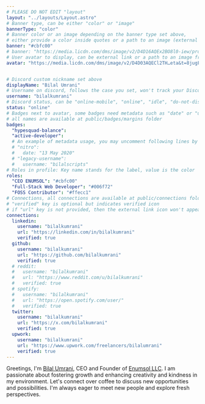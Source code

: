```yaml
---
# PLEASE DO NOT EDIT "layout"
layout: "../layouts/Layout.astro"
# Banner type, can be either "color" or "image"
bannerType: "color"
# Banner color or an image depending on the banner type set above,
# either provide a color inside quotes or a path to an image (external links are supported)
banner: "#cbfc00"
# banner: "https://media.licdn.com/dms/image/v2/D4D16AQEx2BO8l0-iew/profile-displaybackgroundimage-shrink_350_1400/profile-displaybackgroundimage-shrink_350_1400/0/1728463940838?e=1733961600&v=beta&t=DCLEH6JRuHo6FbquUGCiEtqSvHwuYr2bBxHb3R9Rbic"
# User avatar to display, can be external link or a path to an image from public folder
avatar: "https://media.licdn.com/dms/image/v2/D4D03AQECl2TH…eta&t=8jugFbaI7YlfpcvouWaTlmoNEk8sf9U2icui7DKnmOQ"


# Discord custom nickname set above
displayName: "Bilal Umrani"
# Username on discord, follows the case you set, won't track your Discord account e.g. "example#123" or "example"
username: "bilalkumrani"
# Discord status, can be "online-mobile", "online", "idle", "do-not-disturb", "invisible" or "streaming"
status: "online"
# Badges next to avatar, some badges need metadata such as "date" or "username"
# all names are available at public/badges/margins folder
badges:
  "hypesquad-balance":
  "active-developer":
  # An example of metadata usage, you may uncomment following lines by removing "#":
  # "nitro":
  #   date: "13 May 2020"
  # "legacy-username":
  #   username: "bilalscripts"
# Roles in profile: Key name stands for the label, value is the color
roles:
  "CEO ENUMSOL": "#cbfc00"
  "Full-Stack Web Developer": "#006f72"
  "FOSS Contributor": "#ffecc1"
# Connections, all connections are available at public/connections folder
# "verified" key is optional but indicates verified icon
# if "url" key is not provided, then the external link icon won't appear
connections:
  linkedin:
    username: "bilalkumrani"
    url: "https://linkedin.com/in/bilalkumrani"
    verified: true
  github:
    username: "bilalkumrani"
    url: "https://github.com/bilalkumrani"
    verified: true
  # reddit:
  #   username: "bilalkumrani"
  #   url: "https://www.reddit.com/u/bilalkumrani"
  #   verified: true
  # spotify:
  #   username: "bilalkumrani"
  #   url: "https://open.spotify.com/user/"
  #   verified: true
  twitter:
    username: "bilalkumrani"
    url: "https://x.com/bilalkumrani"
    verified: true
  upwork:
    username: "bilalkumrani"
    url: "https://www.upwork.com/freelancers/bilalumrani"
    verified: true
---
```


<!-- Your About Me section -->

Greetings, I'm [Bilal Umrani](https://bilalumrani.com), CEO and Founder of [Enumsol LLC](https://enumsol.com). I am passionate about fostering growth and enhancing creativity and kindness in my environment. Let's connect over coffee to discuss new opportunities and possibilities. I'm always eager to meet new people and explore fresh perspectives.

